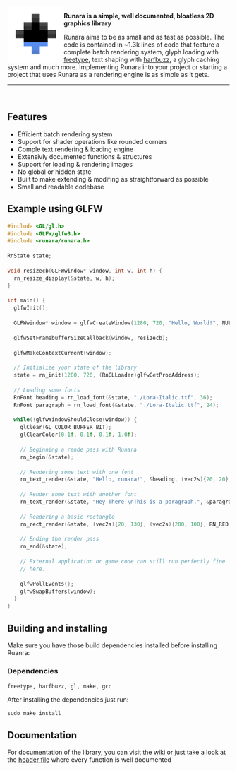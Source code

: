 <img align="left" style="width:128px" src="https://github.com/cococry/runara/blob/master/branding/logo.png" width="128px">

**Runara is a simple, well documented, bloatless 2D graphics library**

Runara aims to be as small and as fast as possible. The code is contained
in ~1.3k lines of code that feature a complete batch rendering system, 
glyph loading with [freetype](http://freetype.org/), text shaping with [harfbuzz](https://harfbuzz.github.io/),
a glyph caching system and much more. Implementing Runara into your project or starting a project 
that uses Runara as a rendering engine is as simple as it gets. 

---

<br>

## Features
- Efficient batch rendering system
- Support for shader operations like rounded corners
- Comple text rendering & loading engine
- Extensivly documented functions & structures
- Support for loading & rendering images
- No global or hidden state
- Built to make extending & modifing as straightforward as possible
- Small and readable codebase

## Example using GLFW

```c
#include <GL/gl.h>
#include <GLFW/glfw3.h>
#include <runara/runara.h>

RnState state;

void resizecb(GLFWwindow* window, int w, int h) {
  rn_resize_display(&state, w, h);
}

int main() {
  glfwInit();

  GLFWwindow* window = glfwCreateWindow(1280, 720, "Hello, World!", NULL, NULL);

  glfwSetFramebufferSizeCallback(window, resizecb);

  glfwMakeContextCurrent(window);

  // Initialize your state of the library
  state = rn_init(1280, 720, (RnGLLoader)glfwGetProcAddress);

  // Loading some fonts
  RnFont heading = rn_load_font(&state, "./Lora-Italic.ttf", 36);
  RnFont paragraph = rn_load_font(&state, "./Lora-Italic.ttf", 24);

  while(!glfwWindowShouldClose(window)) {
    glClear(GL_COLOR_BUFFER_BIT);
    glClearColor(0.1f, 0.1f, 0.1f, 1.0f);

    // Beginning a rende pass with Runara
    rn_begin(&state);

    // Rendering some text with one font
    rn_text_render(&state, "Hello, runara!", &heading, (vec2s){20, 20}, RN_WHITE);

    // Render some text with another font
    rn_text_render(&state, "Hey There!\nThis is a paragraph.", &paragraph, (vec2s){20, 70}, RN_WHITE);

    // Rendering a basic rectangle
    rn_rect_render(&state, (vec2s){20, 130}, (vec2s){200, 100}, RN_RED);

    // Ending the render pass
    rn_end(&state);

    // External application or game code can still run perfectly fine
    // here.

    glfwPollEvents();
    glfwSwapBuffers(window);
  }
}
```

## Building and installing

Make sure you have those build dependencies installed 
before installing Ruanra:

### Dependencies
```console
freetype, harfbuzz, gl, make, gcc
```

After installing the dependencies just run:

```console
sudo make install
```

## Documentation

For documentation of the library, you can visit the [wiki](https://github.com/cococry/runara/wiki)
or just take a look at the [header file](https://github.com/cococry/runara/blob/master/include/runara/runara.h) where every function is well documented
